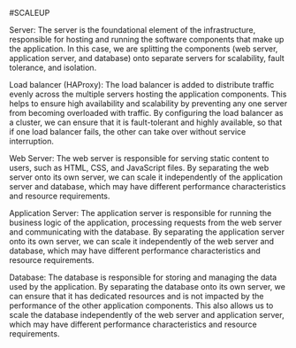#SCALEUP

Server: The server is the foundational element of the infrastructure, responsible for hosting and running the software components that make up the application. In this case, we are splitting the components (web server, application server, and database) onto separate servers for scalability, fault tolerance, and isolation.

Load balancer (HAProxy): The load balancer is added to distribute traffic evenly across the multiple servers hosting the application components. This helps to ensure high availability and scalability by preventing any one server from becoming overloaded with traffic. By configuring the load balancer as a cluster, we can ensure that it is fault-tolerant and highly available, so that if one load balancer fails, the other can take over without service interruption.

Web Server: The web server is responsible for serving static content to users, such as HTML, CSS, and JavaScript files. By separating the web server onto its own server, we can scale it independently of the application server and database, which may have different performance characteristics and resource requirements.

Application Server: The application server is responsible for running the business logic of the application, processing requests from the web server and communicating with the database. By separating the application server onto its own server, we can scale it independently of the web server and database, which may have different performance characteristics and resource requirements.

Database: The database is responsible for storing and managing the data used by the application. By separating the database onto its own server, we can ensure that it has dedicated resources and is not impacted by the performance of the other application components. This also allows us to scale the database independently of the web server and application server, which may have different performance characteristics and resource requirements.
